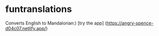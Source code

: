 # funtranslations

Converts English to Mandalorian:)
[try the app] (https://angry-spence-d04c07.netlify.app/)
